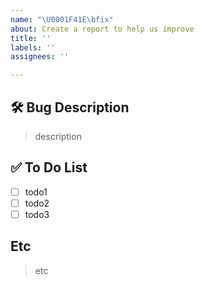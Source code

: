 ```yaml
---
name: "\U0001F41E\bfix"
about: Create a report to help us improve
title: ''
labels: ''
assignees: ''

---
```


## 🛠️ Bug Description
<!-- 버그가 끼치는 영향과 문제를 설명해주세요. -->
> description

## ✅ To Do List
<!-- 해야 할 일들을 적어주세요. -->
- [ ] todo1
- [ ] todo2
- [ ] todo3

## Etc
> etc
